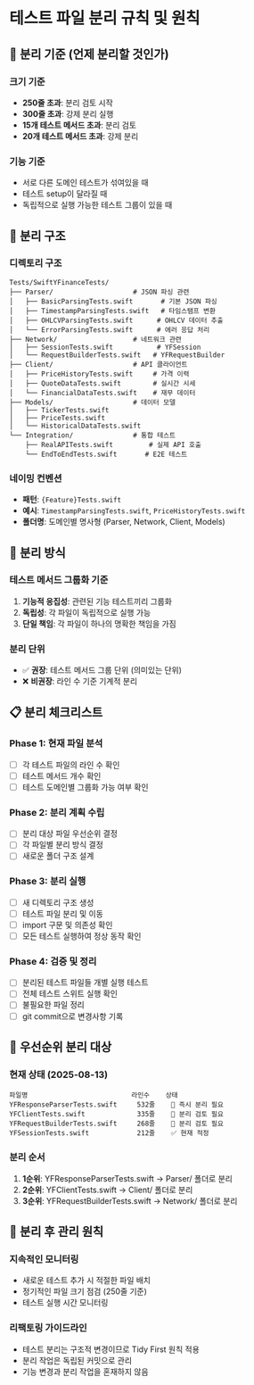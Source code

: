 # 테스트 파일 분리 규칙 및 원칙

## 🎯 분리 기준 (언제 분리할 것인가)

### 크기 기준
- **250줄 초과**: 분리 검토 시작
- **300줄 초과**: 강제 분리 실행
- **15개 테스트 메서드 초과**: 분리 검토
- **20개 테스트 메서드 초과**: 강제 분리

### 기능 기준
- 서로 다른 도메인 테스트가 섞여있을 때
- 테스트 setup이 달라질 때  
- 독립적으로 실행 가능한 테스트 그룹이 있을 때

## 📁 분리 구조

### 디렉토리 구조
```
Tests/SwiftYFinanceTests/
├── Parser/                    # JSON 파싱 관련
│   ├── BasicParsingTests.swift       # 기본 JSON 파싱
│   ├── TimestampParsingTests.swift   # 타임스탬프 변환
│   ├── OHLCVParsingTests.swift      # OHLCV 데이터 추출
│   └── ErrorParsingTests.swift      # 에러 응답 처리
├── Network/                   # 네트워크 관련
│   ├── SessionTests.swift           # YFSession
│   └── RequestBuilderTests.swift   # YFRequestBuilder
├── Client/                    # API 클라이언트
│   ├── PriceHistoryTests.swift     # 가격 이력
│   ├── QuoteDataTests.swift        # 실시간 시세
│   └── FinancialDataTests.swift    # 재무 데이터
├── Models/                    # 데이터 모델
│   ├── TickerTests.swift
│   ├── PriceTests.swift
│   └── HistoricalDataTests.swift
└── Integration/               # 통합 테스트
    ├── RealAPITests.swift         # 실제 API 호출
    └── EndToEndTests.swift       # E2E 테스트
```

### 네이밍 컨벤션
- **패턴**: `{Feature}Tests.swift` 
- **예시**: `TimestampParsingTests.swift`, `PriceHistoryTests.swift`
- **폴더명**: 도메인별 명사형 (Parser, Network, Client, Models)

## 🔄 분리 방식

### 테스트 메서드 그룹화 기준
1. **기능적 응집성**: 관련된 기능 테스트끼리 그룹화
2. **독립성**: 각 파일이 독립적으로 실행 가능
3. **단일 책임**: 각 파일이 하나의 명확한 책임을 가짐

### 분리 단위
- ✅ **권장**: 테스트 메서드 그룹 단위 (의미있는 단위)
- ❌ **비권장**: 라인 수 기준 기계적 분리

## 📋 분리 체크리스트

### Phase 1: 현재 파일 분석
- [ ] 각 테스트 파일의 라인 수 확인
- [ ] 테스트 메서드 개수 확인  
- [ ] 테스트 도메인별 그룹화 가능 여부 확인

### Phase 2: 분리 계획 수립
- [ ] 분리 대상 파일 우선순위 결정
- [ ] 각 파일별 분리 방식 결정
- [ ] 새로운 폴더 구조 설계

### Phase 3: 분리 실행
- [ ] 새 디렉토리 구조 생성
- [ ] 테스트 파일 분리 및 이동
- [ ] import 구문 및 의존성 확인
- [ ] 모든 테스트 실행하여 정상 동작 확인

### Phase 4: 검증 및 정리
- [ ] 분리된 테스트 파일들 개별 실행 테스트
- [ ] 전체 테스트 스위트 실행 확인
- [ ] 불필요한 파일 정리
- [ ] git commit으로 변경사항 기록

## 🎯 우선순위 분리 대상

### 현재 상태 (2025-08-13)
```
파일명                          라인수    상태
YFResponseParserTests.swift     532줄    🚨 즉시 분리 필요
YFClientTests.swift             335줄    🔶 분리 검토 필요  
YFRequestBuilderTests.swift     268줄    🔶 분리 검토 필요
YFSessionTests.swift            212줄    ✅ 현재 적정
```

### 분리 순서
1. **1순위**: YFResponseParserTests.swift → Parser/ 폴더로 분리
2. **2순위**: YFClientTests.swift → Client/ 폴더로 분리  
3. **3순위**: YFRequestBuilderTests.swift → Network/ 폴더로 분리

## 📝 분리 후 관리 원칙

### 지속적인 모니터링
- 새로운 테스트 추가 시 적절한 파일 배치
- 정기적인 파일 크기 점검 (250줄 기준)
- 테스트 실행 시간 모니터링

### 리팩토링 가이드라인
- 테스트 분리는 구조적 변경이므로 Tidy First 원칙 적용
- 분리 작업은 독립된 커밋으로 관리
- 기능 변경과 분리 작업을 혼재하지 않음